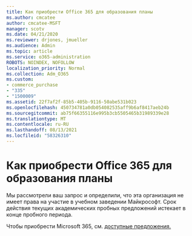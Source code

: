 ```yaml
---
title: Как приобрести Office 365 для образования планы
ms.author: cmcatee
author: cmcatee-MSFT
manager: scotv
ms.date: 04/21/2020
ms.reviewer: drjones, jmueller
ms.audience: Admin
ms.topic: article
ms.service: o365-administration
ROBOTS: NOINDEX, NOFOLLOW
localization_priority: Normal
ms.collection: Adm_O365
ms.custom:
- commerce_purchase
- "335"
- "1500009"
ms.assetid: 22f7af2f-85b5-405b-9116-50abe531b023
ms.openlocfilehash: 450734781a0db054082535aff9b6af8417aeb24b
ms.sourcegitcommit: ab75f66355116e995b3cb5505465b31989339e28
ms.translationtype: MT
ms.contentlocale: ru-RU
ms.lasthandoff: 08/13/2021
ms.locfileid: "58326310"
---
```

# <a name="how-to-purchase-office-365-education-plans"></a>Как приобрести Office 365 для образования планы

Мы рассмотрели ваш запрос и определили, что эта организация не имеет права на участие в учебном заведении Майкрософт. Срок действия текущих академических пробных предложений истекает в конце пробного периода.
  
Чтобы приобрести Microsoft 365, см. [доступные предложения.](https://go.microsoft.com/fwlink/p/?linkid=868433)  